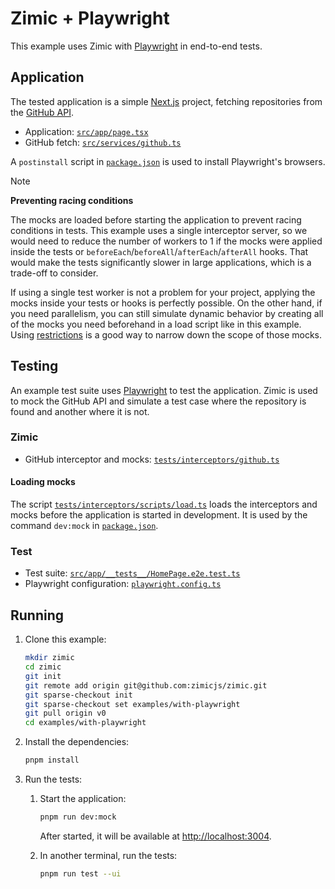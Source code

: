 <h1>
  Zimic + Playwright
</h2>

This example uses Zimic with [Playwright](https://playwright.dev) in end-to-end tests.

## Application

The tested application is a simple [Next.js](https://nextjs.org) project, fetching repositories from the
[GitHub API](https://docs.github.com/en/rest).

- Application: [`src/app/page.tsx`](./src/app/page.tsx)
- GitHub fetch: [`src/services/github.ts`](./src/services/github.ts)

A `postinstall` script in [`package.json`](./package.json) is used to install Playwright's browsers.

> [!NOTE]
>
> **Preventing racing conditions**
>
> The mocks are loaded before starting the application to prevent racing conditions in tests. This example uses a single
> interceptor server, so we would need to reduce the number of workers to 1 if the mocks were applied inside the tests
> or `beforeEach`/`beforeAll`/`afterEach`/`afterAll` hooks. That would make the tests significantly slower in large
> applications, which is a trade-off to consider.
>
> If using a single test worker is not a problem for your project, applying the mocks inside your tests or hooks is
> perfectly possible. On the other hand, if you need parallelism, you can still simulate dynamic behavior by creating
> all of the mocks you need beforehand in a load script like in this example. Using
> [restrictions](https://github.com/zimicjs/zimic/wiki/api‐zimic‐interceptor‐http#http-handlerwithrestriction) is a good
> way to narrow down the scope of those mocks.

## Testing

An example test suite uses [Playwright](https://playwright.dev) to test the application. Zimic is used to mock the
GitHub API and simulate a test case where the repository is found and another where it is not.

### Zimic

- GitHub interceptor and mocks: [`tests/interceptors/github.ts`](./tests/interceptors/github.ts)

#### Loading mocks

The script [`tests/interceptors/scripts/load.ts`](./tests/interceptors/scripts/load.ts) loads the interceptors and mocks
before the application is started in development. It is used by the command `dev:mock` in
[`package.json`](./package.json).

### Test

- Test suite: [`src/app/__tests__/HomePage.e2e.test.ts`](./src/app/__tests__/HomePage.e2e.test.ts)
- Playwright configuration: [`playwright.config.ts`](./playwright.config.ts)

## Running

1. Clone this example:

   ```bash
   mkdir zimic
   cd zimic
   git init
   git remote add origin git@github.com:zimicjs/zimic.git
   git sparse-checkout init
   git sparse-checkout set examples/with-playwright
   git pull origin v0
   cd examples/with-playwright
   ```

2. Install the dependencies:

   ```bash
   pnpm install
   ```

3. Run the tests:

   1. Start the application:

      ```bash
      pnpm run dev:mock
      ```

      After started, it will be available at [http://localhost:3004](http://localhost:3004).

   2. In another terminal, run the tests:

      ```bash
      pnpm run test --ui
      ```

